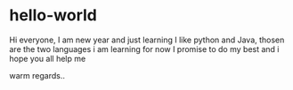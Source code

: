 # hello-world

Hi everyone, I am new year and just learning
I like python and Java, thosen are the two languages i am learning for now
I promise to do my best and i hope you all help me

warm regards..

